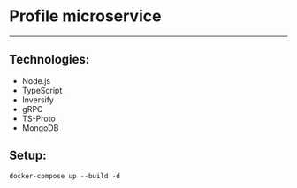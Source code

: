 # Profile microservice

___

## Technologies:

- Node.js
- TypeScript
- Inversify
- gRPC
- TS-Proto
- MongoDB

## Setup:

```
docker-compose up --build -d
```